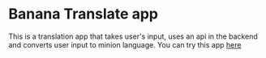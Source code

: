 # Banana Translate app
This is a translation app that takes user's input, uses an api in the backend and converts user input to minion language.
You can try this app [here](https://miniontranslatebysumit.netlify.app/)
 
